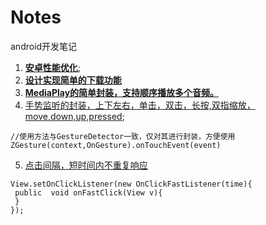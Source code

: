 # Notes
android开发笔记

1. **[安卓性能优化](https://github.com/xuanu/Notes/blob/master/Notes/optimize/%E5%AE%89%E5%8D%93%E4%B8%AD%E7%9A%84%E6%80%A7%E8%83%BD%E4%BC%98%E5%8C%96.md)**;  
2. **[设计实现简单的下载功能](https://github.com/xuanu/Notes/blob/master/Notes/download/%E8%AE%BE%E8%AE%A1%E5%AE%9E%E7%8E%B0%E4%B8%80%E4%B8%AA%E7%AE%80%E5%8D%95%E4%B8%8B%E8%BD%BD%E5%8A%9F%E8%83%BD.md)**
3. **[MediaPlay的简单封装，支持顺序播放多个音频。](https://github.com/xuanu/Notes/blob/master/Notes/MediaPlayer%E7%9A%84%E7%AE%80%E5%8D%95%E5%B0%81%E8%A3%85.md)**
4. [手势监听的封装，上下左右，单击，双击，长按,双指缩放，move,down,up,pressed](https://github.com/xuanu/Notes/blob/master/commonlibrary/src/main/java/com/qimon/commonlibrary/gesture/ZGesture.kt);
```
//使用方法与GestureDetector一致，仅对其进行封装，方便使用
ZGesture(context,OnGesture).onTouchEvent(event)
```
5. [点击间隔，短时间内不重复响应](https://github.com/xuanu/Notes/blob/master/commonlibrary/src/main/java/com/qimon/commonlibrary/gesture/OnClickFastListener.java)
```
View.setOnClickListener(new OnClickFastListener(time){
 public  void onFastClick(View v){
 }
});
```